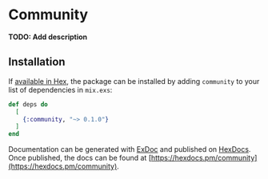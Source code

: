 # Community

**TODO: Add description**

## Installation

If [available in Hex](https://hex.pm/docs/publish), the package can be installed
by adding `community` to your list of dependencies in `mix.exs`:

```elixir
def deps do
  [
    {:community, "~> 0.1.0"}
  ]
end
```

Documentation can be generated with [ExDoc](https://github.com/elixir-lang/ex_doc)
and published on [HexDocs](https://hexdocs.pm). Once published, the docs can
be found at [https://hexdocs.pm/community](https://hexdocs.pm/community).

